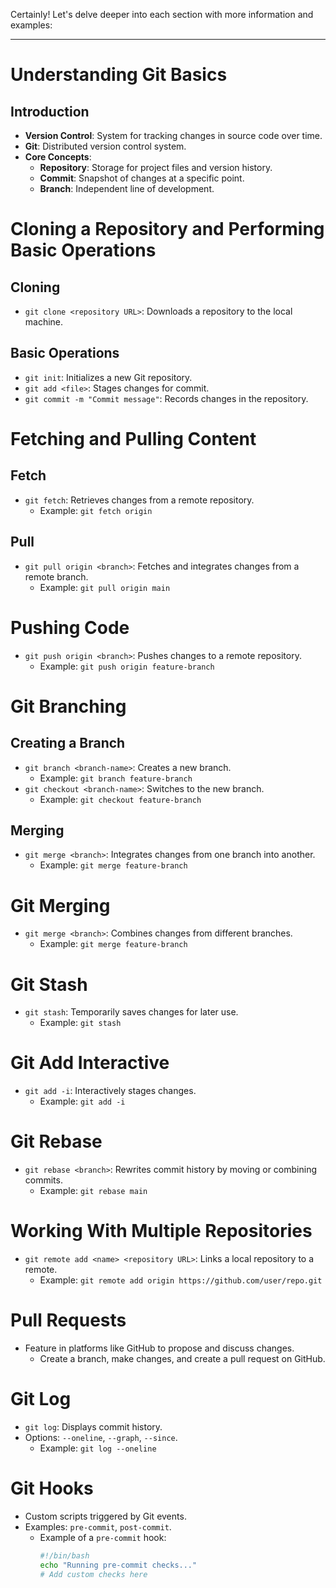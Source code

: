 Certainly! Let's delve deeper into each section with more information and examples:

---

# Understanding Git Basics

## Introduction
- **Version Control**: System for tracking changes in source code over time.
- **Git**: Distributed version control system.
- **Core Concepts**:
  - **Repository**: Storage for project files and version history.
  - **Commit**: Snapshot of changes at a specific point.
  - **Branch**: Independent line of development.

# Cloning a Repository and Performing Basic Operations

## Cloning
- `git clone <repository URL>`: Downloads a repository to the local machine.

## Basic Operations
- `git init`: Initializes a new Git repository.
- `git add <file>`: Stages changes for commit.
- `git commit -m "Commit message"`: Records changes in the repository.

# Fetching and Pulling Content

## Fetch
- `git fetch`: Retrieves changes from a remote repository.
  - Example: `git fetch origin`

## Pull
- `git pull origin <branch>`: Fetches and integrates changes from a remote branch.
  - Example: `git pull origin main`

# Pushing Code

- `git push origin <branch>`: Pushes changes to a remote repository.
  - Example: `git push origin feature-branch`

# Git Branching

## Creating a Branch
- `git branch <branch-name>`: Creates a new branch.
  - Example: `git branch feature-branch`
- `git checkout <branch-name>`: Switches to the new branch.
  - Example: `git checkout feature-branch`

## Merging
- `git merge <branch>`: Integrates changes from one branch into another.
  - Example: `git merge feature-branch`

# Git Merging

- `git merge <branch>`: Combines changes from different branches.
  - Example: `git merge feature-branch`

# Git Stash

- `git stash`: Temporarily saves changes for later use.
  - Example: `git stash`

# Git Add Interactive

- `git add -i`: Interactively stages changes.
  - Example: `git add -i`

# Git Rebase

- `git rebase <branch>`: Rewrites commit history by moving or combining commits.
  - Example: `git rebase main`

# Working With Multiple Repositories

- `git remote add <name> <repository URL>`: Links a local repository to a remote.
  - Example: `git remote add origin https://github.com/user/repo.git`

# Pull Requests

- Feature in platforms like GitHub to propose and discuss changes.
  - Create a branch, make changes, and create a pull request on GitHub.

# Git Log

- `git log`: Displays commit history.
- Options: `--oneline`, `--graph`, `--since`.
  - Example: `git log --oneline`

# Git Hooks

- Custom scripts triggered by Git events.
- Examples: `pre-commit`, `post-commit`.
  - Example of a `pre-commit` hook:
    ```bash
    #!/bin/bash
    echo "Running pre-commit checks..."
    # Add custom checks here
    ```
